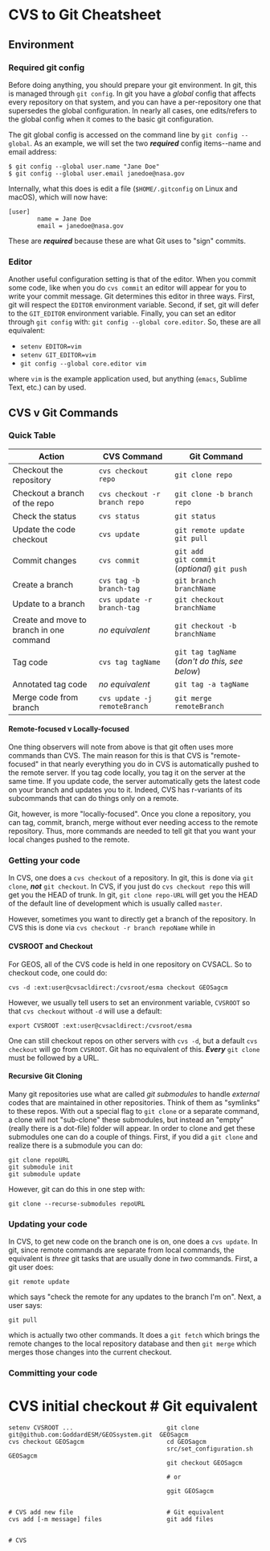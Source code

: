 # CVS to Git Cheatsheet

## Environment

###  Required git config
Before doing anything, you should prepare your git environment. In git, this is managed through `git config`. In git you have a *global* config that affects every repository on that system, and you can have a per-repository one that supersedes the global configuration. In nearly all cases, one edits/refers to the global config when it comes to the basic git configuration.

The git global config is accessed on the command line by `git config --global`. As an example, we will set the two ***required*** config items--name and email address:
```gitconfig
$ git config --global user.name "Jane Doe"
$ git config --global user.email janedoe@nasa.gov
```
Internally, what this does is edit a file (`$HOME/.gitconfig` on Linux and macOS), which will now have:
```gitconfig
[user]
        name = Jane Doe
        email = janedoe@nasa.gov
```
These are ***required*** because these are what Git uses to "sign" commits.
### Editor
Another useful configuration setting is that of the editor. When you commit some code, like when you do `cvs commit` an editor will appear for you to write your commit message. Git determines this editor in three ways. First, git will respect the `EDITOR` environment variable. Second, if set, git will defer to the `GIT_EDITOR` environment variable. Finally, you can set an editor through `git config` with: `git config --global core.editor`. So, these are all equivalent:

* `setenv EDITOR=vim`
* `setenv GIT_EDITOR=vim`
* `git config --global core.editor vim`

where `vim` is the example application used, but anything (`emacs`, Sublime Text, etc.) can by used.

## CVS v Git Commands
### Quick Table
|Action|CVS Command| Git Command  |
|--|--|--|
|Checkout the repository|`cvs checkout repo`|`git clone repo`|
|Checkout a branch of the repo|`cvs checkout -r branch repo`|`git clone -b branch repo`|
|Check the status|`cvs status`|`git status`|
|Update the code checkout|`cvs update`|`git remote update`<br>`git pull`|
|Commit changes|`cvs commit`|`git add`<br>`git commit`<br>(*optional*) `git push`|
|Create a branch|`cvs tag -b branch-tag`|`git branch branchName`|
|Update to a branch|`cvs update -r branch-tag`|`git checkout branchName`|
|Create and move to branch in one command|*no equivalent*|`git checkout -b branchName`|
|Tag code|`cvs tag tagName`|`git tag tagName` (*don't do this, see below*)|
|Annotated tag code|*no equivalent*|`git tag -a tagName`|
|Merge code from branch|`cvs update -j remoteBranch`|`git merge remoteBranch`|

#### Remote-focused v Locally-focused

One thing observers will note from above is that git often uses more commands than CVS. The main reason for this is that CVS is "remote-focused" in that nearly everything you do in CVS is automatically pushed to the remote server. If you tag code locally, you tag it on the server at the same time. If you update code, the server automatically gets the latest code on your branch and updates you to it. Indeed, CVS has r-variants of its subcommands that can do things only on a remote.

Git, however, is more "locally-focused". Once you clone a repository, you can tag, commit, branch, merge without ever needing access to the remote repository. Thus, more commands are needed to tell git that you want your local changes pushed to the remote.

### Getting your code
In CVS, one does a `cvs checkout` of a repository. In git, this is done via `git clone`, ***not*** `git checkout`.  In CVS, if you just do `cvs checkout repo` this will get you the HEAD of trunk. In git, `git clone repo-URL` will get you the HEAD of the default line of development which is usually called `master`. 

However, sometimes you want to directly get a branch of the repository. In CVS this is done via `cvs checkout -r branch repoName` while in 

#### CVSROOT and Checkout
For GEOS, all of the CVS code is held in one repository on CVSACL. So to checkout code, one could do:
```
cvs -d :ext:user@cvsacldirect:/cvsroot/esma checkout GEOSagcm
```
However, we usually tell users to set an environment variable, `CVSROOT` so that `cvs checkout` without `-d` will use a default:
```
export CVSROOT :ext:user@cvsacldirect:/cvsroot/esma
```
One can still checkout repos on other servers with `cvs -d`, but a default `cvs checkout` will go from `CVSROOT`.  Git has no equivalent of this. ***Every*** `git clone` must be followed by a URL.

#### Recursive Git Cloning
Many git repositories use what are called *git submodules* to handle *external* codes that are maintained in other repositories. Think of them as "symlinks" to these repos. With out a special flag to `git clone` or a separate command, a clone will not "sub-clone" these submodules, but instead an "empty" (really there is a dot-file) folder will appear. In order to clone and get these submodules one can do a couple of things. First, if you did a `git clone` and realize there is a submodule you can do:
```
git clone repoURL
git submodule init
git submodule update
```
However, git can do this in one step with:
```
git clone --recurse-submodules repoURL
```
### Updating your code
In CVS, to get new code on the branch one is on, one does a `cvs update`. In git, since remote commands are separate from local commands, the equivalent is *three* git tasks that are usually done in *two* commands. First, a git user does:
```
git remote update
```
which says "check the remote for any updates to the branch I'm on". Next, a user says:
```
git pull
```
which is actually two other commands. It does a `git fetch` which brings the remote changes to the local repository database and then `git merge` which merges those changes into the current checkout.

### Committing your code

   # CVS initial checkout                       # Git equivalent
    
    setenv CVSROOT ...                          git clone git@github.com:GoddardESM/GEOSsystem.git  GEOSagcm
    cvs checkout GEOSagcm                       cd GEOSagcm
                                                src/set_configuration.sh GEOSagcm
                                                git checkout GEOSagcm
                                                
                                                # or 
                                                
                                                ggit GEOSagcm


    # CVS add new file                          # Git equivalent
    cvs add [-m message] files                  git add files


    # CVS 
                                                
                                                
                                                
    
                                                
<!--stackedit_data:
eyJoaXN0b3J5IjpbLTkzOTY4MjIwMCwzNzk5NTI4MTIsLTEwMj
Q2MTg4MjhdfQ==
-->